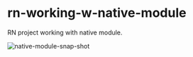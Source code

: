 # rn-working-w-native-module
RN project working with native module.

![native-module-snap-shot](https://user-images.githubusercontent.com/43869718/154007213-827fe4e9-8b46-4a37-8caa-aa7a163e0aed.png)
